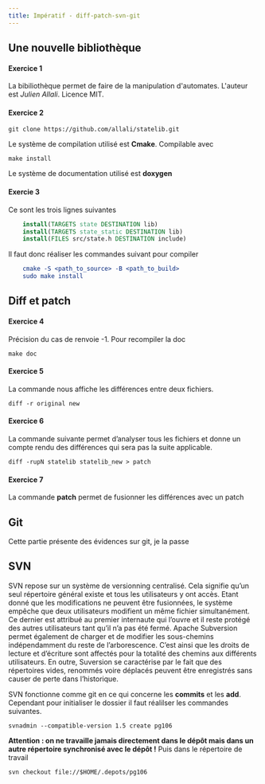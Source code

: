 ```yaml
---
title: Impératif - diff-patch-svn-git
---
```


## <i class="fas fa-code"></i> Une nouvelle bibliothèque

#### Exercice 1

La bibiliothèque permet de faire de la manipulation d'automates. L'auteur est
*Julien Allali*. Licence MIT.

#### Exercice 2

    git clone https://github.com/allali/statelib.git

Le système de compilation utilisé est **Cmake**. Compilable avec

    make install

Le système de documentation utilisé est **doxygen**

#### Exercie 3

Ce sont les trois lignes suivantes

```cmake
    install(TARGETS state DESTINATION lib)
    install(TARGETS state_static DESTINATION lib)
    install(FILES src/state.h DESTINATION include)
```

Il faut donc réaliser les commandes suivant pour compiler

```cmake
    cmake -S <path_to_source> -B <path_to_build>
    sudo make install
```

## <i class="fas fa-code"></i> Diff et patch

#### Exercice 4

Précision du cas de renvoie -1.
Pour recompiler la doc

    make doc

#### Exercice 5

La commande nous affiche les différences entre deux fichiers.

    diff -r original new

#### Exercice 6

La commande suivante permet d&rsquo;analyser tous les fichiers et donne un compte
rendu des différences qui sera pas la suite applicable.

    diff -rupN statelib statelib_new > patch

#### Exercice 7

La commande **patch** permet de fusionner les différences avec un patch

## <i class="fas fa-code"></i> Git

Cette partie présente des évidences sur git, je la passe

## <i class="fas fa-code"></i> SVN

SVN repose sur un système de versionning centralisé. Cela signifie qu’un seul
répertoire général existe et tous les utilisateurs y ont accès. Etant donné que
les modifications ne peuvent être fusionnées, le système empêche que deux
utilisateurs modifient un même fichier simultanément. Ce dernier est attribué au
premier internaute qui l’ouvre et il reste protégé des autres utilisateurs tant
qu’il n’a pas été fermé. Apache Subversion permet également de charger et de
modifier les sous-chemins indépendamment du reste de l’arborescence. C’est ainsi
que les droits de lecture et d’écriture sont affectés pour la totalité des
chemins aux différents utilisateurs. En outre, Suversion se caractérise par le
fait que des répertoires vides, renommés voire déplacés peuvent être enregistrés
sans causer de perte dans l’historique.

SVN fonctionne comme git en ce qui concerne les **commits** et les **add**.
Cependant pour initialiser le dossier il faut réalilser les commandes suivantes.

    svnadmin --compatible-version 1.5 create pg106

**Attention : on ne travaille jamais directement dans le dépôt mais dans un**
**autre répertoire synchronisé avec le dépôt !**
Puis dans le répertoire de travail

    svn checkout file://$HOME/.depots/pg106
